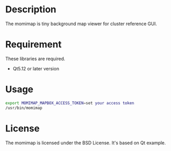 # Description
The momimap is tiny background map viewer for cluster reference GUI.  

# Requirement
These libraries are required.  
- Qt5.12 or later version


# Usage

```sh
export MOMIMAP_MAPBOX_ACCESS_TOKEN=set your access token
/usr/bin/momimap
```

# License

The momimap is licensed under the BSD License.  It's based on Qt example.  


